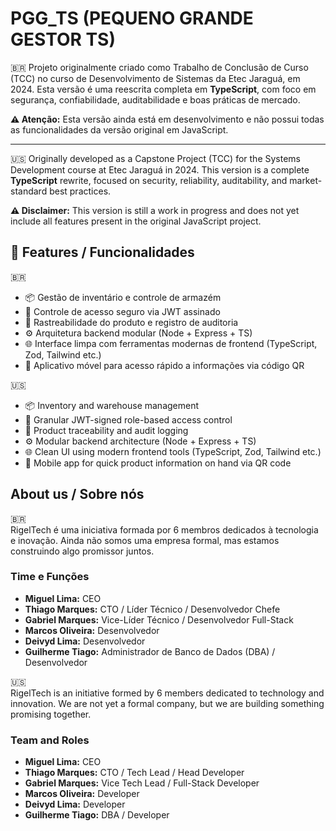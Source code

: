 
# PGG_TS (PEQUENO GRANDE GESTOR TS)

🇧🇷 Projeto originalmente criado como Trabalho de Conclusão de Curso (TCC) no curso de Desenvolvimento de Sistemas da Etec Jaraguá, em 2024.
Esta versão é uma reescrita completa em **TypeScript**, com foco em segurança, confiabilidade, auditabilidade e boas práticas de mercado.

**⚠️ Atenção:** Esta versão ainda está em desenvolvimento e não possui todas as funcionalidades da versão original em JavaScript.

---
🇺🇸 Originally developed as a Capstone Project (TCC) for the Systems Development course at Etec Jaraguá in 2024.
This version is a complete **TypeScript** rewrite, focused on security, reliability, auditability, and market-standard best practices.

**⚠️ Disclaimer:** This version is still a work in progress and does not yet include all features present in the original JavaScript project.


## 🔧 Features / Funcionalidades

🇧🇷  
- 📦 Gestão de inventário e controle de armazém  
- 🔐 Controle de acesso seguro via JWT assinado
- 🧾 Rastreabilidade do produto e registro de auditoria  
- ⚙️ Arquitetura backend modular (Node + Express + TS)  
- 🌐 Interface limpa com ferramentas modernas de frontend (TypeScript, Zod, Tailwind etc.)
- 📱 Aplicativo móvel para acesso rápido a informações via código QR  

🇺🇸  
- 📦 Inventory and warehouse management  
- 🔐 Granular JWT-signed role-based access control  
- 🧾 Product traceability and audit logging  
- ⚙️ Modular backend architecture (Node + Express + TS)  
- 🌐 Clean UI using modern frontend tools (TypeScript, Zod, Tailwind etc.)
- 📱 Mobile app for quick product information on hand via QR code  

## About us / Sobre nós

🇧🇷  
RigelTech é uma iniciativa formada por 6 membros dedicados à tecnologia e inovação. Ainda não somos uma empresa formal, mas estamos construindo algo promissor juntos.


### Time e Funções
- **Miguel Lima:** CEO  
- **Thiago Marques:** CTO / Líder Técnico / Desenvolvedor Chefe  
- **Gabriel Marques:**  Vice-Líder Técnico / Desenvolvedor Full-Stack  
- **Marcos Oliveira:** Desenvolvedor
- **Deivyd Lima:** Desenvolvedor
- **Guilherme Tiago:** Administrador de Banco de Dados (DBA) / Desenvolvedor


🇺🇸  
RigelTech is an initiative formed by 6 members dedicated to technology and innovation. We are not yet a formal company, but we are building something promising together.

### Team and Roles
- **Miguel Lima:** CEO  
- **Thiago Marques:** CTO / Tech Lead / Head Developer  
- **Gabriel Marques:** Vice Tech Lead / Full-Stack Developer  
- **Marcos Oliveira:** Developer
- **Deivyd Lima:** Developer
- **Guilherme Tiago:** DBA / Developer
